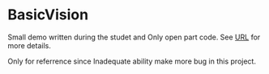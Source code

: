# BasicVision

Small demo written during the studet and Only open part code. See [URL](https://www.cnblogs.com/wjy-lulu/) for more details.

Only for referrence since Inadequate ability make more bug in this project.